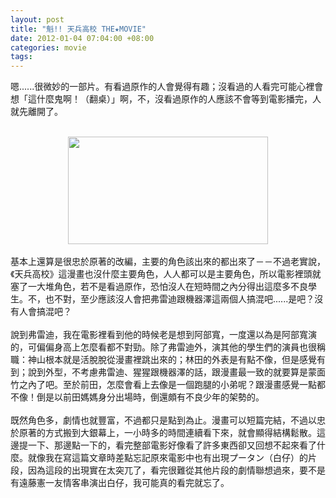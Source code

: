 ```yaml
--- 
layout: post
title: "魁!! 天兵高校 THE★MOVIE"
date: 2012-01-04 07:04:00 +08:00
categories: movie
tags: 
---
```


嗯......很微妙的一部片。有看過原作的人會覺得有趣；沒看過的人看完可能心裡會想「這什麼鬼啊！（翻桌）」啊，不，沒看過原作的人應該不會等到電影播完，人就先離開了。<br /><br /><div class="separator" style="clear: both; text-align: center;"><a href="http://2.bp.blogspot.com/-tg51wcv4aA0/TwOC6pi5BOI/AAAAAAAAJLY/Dvuu6Y2gip8/s1600/%255B%25E5%25A4%25A9%25E5%2585%25B5%25E9%25AB%2598%25E6%25A0%25A1%255D%255B2005%255D%255BDVD-RMVB%255D.rmvb_20120104_063250.608.jpg" imageanchor="1" style="margin-left: 1em; margin-right: 1em;"><img border="0" height="172" src="http://2.bp.blogspot.com/-tg51wcv4aA0/TwOC6pi5BOI/AAAAAAAAJLY/Dvuu6Y2gip8/s320/%255B%25E5%25A4%25A9%25E5%2585%25B5%25E9%25AB%2598%25E6%25A0%25A1%255D%255B2005%255D%255BDVD-RMVB%255D.rmvb_20120104_063250.608.jpg" width="320" /></a></div><div class="separator" style="clear: both; text-align: center;"><br /></div><div class="separator" style="clear: both; text-align: center;"></div><div style="text-align: left;">基本上還算是很忠於原著的改編，主要的角色該出來的都出來了－－不過老實說，《天兵高校》這漫畫也沒什麼主要角色，人人都可以是主要角色，所以電影裡頭就塞了一大堆角色，若不是看過原作，恐怕沒人在短時間之內分得出這麼多不良學生。不，也不對，至少應該沒人會把弗雷迪跟機器澤這兩個人搞混吧......是吧？沒有人會搞混吧？</div><div style="text-align: left;"><br /></div><div style="text-align: left;">說到弗雷迪，我在電影裡看到他的時候老是想到阿部寬，一度還以為是阿部寬演的，可偏偏身高上怎麼看都不對勁。除了弗雷迪外，演其他的學生們的演員也很稱職：神山根本就是活脫脫從漫畫裡跳出來的；林田的外表是有點不像，但是感覺有到；說到外型，不考慮弗雷迪、猩猩跟機器澤的話，跟漫畫最一致的就要算是蒙面竹之內了吧。至於前田，怎麼會看上去像是一個跑腿的小弟呢？跟漫畫感覺一點都不像！倒是以前田媽媽身分出場時，倒還頗有不良少年的架勢的。</div><div style="text-align: left;"><br /></div><div style="text-align: left;">既然角色多，劇情也就豐富，不過都只是點到為止。漫畫可以短篇完結，不過以忠於原著的方式搬到大銀幕上，一小時多的時間連續看下來，就會顯得結構鬆散。這邊提一下、那邊點一下的，看完整部電影好像看了許多東西卻又回想不起來看了什麼。就像我在寫這篇文章時差點忘記原來電影中也有出現プータン（白仔）的片段，因為這段的出現實在太突兀了，看完很難從其他片段的劇情聯想過來，要不是有遠藤憲一友情客串演出白仔，我可能真的看完就忘了。</div>

